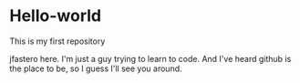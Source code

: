 # Hello-world
This is my first repository


jfastero here. I'm just a guy trying to learn to code.
And I've heard github is the place to be, so I guess I'll see you around.
